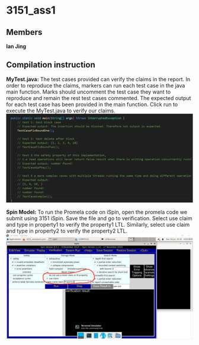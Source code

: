 # 3151_ass1
## Members
**Ian Jing**

## Compilation instruction
**MyTest.java:**
The test cases provided can verify the claims in the report. In order to reproduce the claims, markers can run each test case in the java main function. 
Marks should uncomment the test case they want to reproduce and remain the rest test cases commented. The expected output for each test case has been provided in the main function. 
Click run to execute the MyTest.java to verify our claims. 
![Alt text](https://github.com/yinuo-136/3151_ass1/blob/Ian2/MyTest.png)

**Spin Model:** 
To run the Promela code on iSpin, open the promela code we submit using 3151 iSpin. Save the file and go to verification. Select use claim and type in property1 to verify the property1 LTL. Similarly, select use claim and type in property2 to verify the property2 LTL.
![Alt text](https://github.com/yinuo-136/3151_ass1/blob/Ian2/spin.png)

